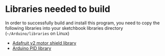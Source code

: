 # Libraries needed to build

In order to successfully build and install this program, you need to copy the following libraries into your sketchbook libraries directory (`~/Arduino/libraries` on Linux)

- [Adafruit v2 motor shield library](https://learn.adafruit.com/adafruit-motor-shield-v2-for-arduino/install-software)
- [Arduino PID library](https://github.com/br3ttb/Arduino-PID-Library/)